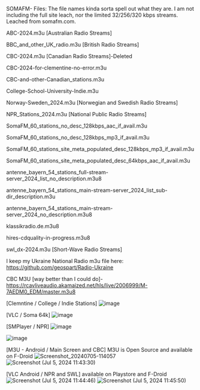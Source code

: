 SOMAFM- Files:
The file names kinda sorta spell out what they are.
I am not including the full site leach, nor the limited 32/256/320 kbps streams.
Leached from somafm.com.

ABC-2024.m3u [Australian Radio Streams]

BBC_and_other_UK_radio.m3u [British Radio Streams]

CBC-2024.m3u [Canadian Radio Streams]-Deleted

CBC-2024-for-clementine-no-error.m3u

CBC-and-other-Canadian_stations.m3u

College-School-University-Indie.m3u

Norway-Sweden_2024.m3u [Norwegian and Swedish Radio Streams]

NPR_Stations_2024.m3u [National Public Radio Streams]

SomaFM_60_stations_no_desc_128kbps_aac_if_avail.m3u

SomaFM_60_stations_no_desc_128kbps_mp3_if_avail.m3u

SomaFM_60_stations_site_meta_populated_desc_128kbps_mp3_if_avail.m3u

SomaFM_60_stations_site_meta_populated_desc_64kbps_aac_if_avail.m3u

antenne_bayern_54_stations_full-stream-server_2024_list_no_description.m3u8

antenne_bayern_54_stations_main-stream-server_2024_list_sub-dir_description.m3u

antenne_bayern_54_stations_main-stream-server_2024_no_description.m3u8

klassikradio.de.m3u8

hires-cdquality-in-progress.m3u8

swl_dx-2024.m3u [Short-Wave Radio Streams]

I keep my Ukraine National Radio m3u file here: https://github.com/geospart/Radio-Ukraine

CBC M3U [way better than I could do]- https://rcavliveaudio.akamaized.net/hls/live/2006999/M-7AEDM0_EDM/master.m3u8

[Clemntine / College / Indie Stations]
![image](https://github.com/geospart/m3u_projects/assets/105660995/43e3cdaf-e389-486e-a187-ba6b021f2c75)

[VLC / Soma 64k]
![image](https://github.com/geospart/m3u_projects/assets/105660995/a94a5395-c78b-452c-af2b-95cd3bfabec8)

[SMPlayer / NPR]
![image](https://github.com/geospart/m3u_projects/assets/105660995/06b375df-b5cc-49b0-bb3b-098af18d65eb)

![image](https://github.com/user-attachments/assets/9426b14a-ae5a-450e-acb2-ce50d938ae0d)


[M3U - Android / Main Screen and CBC] M3U is Open Source and available on F-Droid 
![Screenshot_20240705-114057](https://github.com/geospart/m3u_projects/assets/105660995/027d0d27-2507-45b4-bed8-a42f42be0651)
![Screenshot (Jul 5, 2024 11:43:30)](https://github.com/geospart/m3u_projects/assets/105660995/7a0378b3-7dc5-4c6c-81fc-945d42ebfe60)


[VLC Android / NPR and SWL] available on Playstore and F-Droid
![Screenshot (Jul 5, 2024 11:44:46)](https://github.com/geospart/m3u_projects/assets/105660995/1e47003e-ce18-4601-8b7a-7dfc01d24cbc)
![Screenshot (Jul 5, 2024 11:45:50)](https://github.com/geospart/m3u_projects/assets/105660995/6e5d2159-dc33-41aa-9932-c951dd11e63b)

